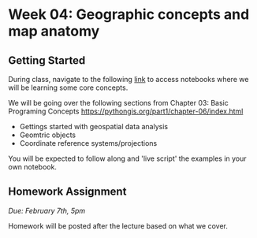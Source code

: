 # Week 04: Geographic concepts and map anatomy
## Getting Started
During class, navigate to the following [link](http://geospatial-data-analytics.briannapagan.com/hub/user-redirect/git-pull?repo=https%3A%2F%2Fgithub.com%2Fbriannapagan%2Fgeospatial-data-analytics-spring-2023&branch=main&urlpath=lab%2Ftree%2Fgeospatial-data-analytics-spring-2023%2Fweek-04) to access notebooks where we will be learning some core concepts.

We will be going over the following sections from Chapter 03: Basic Programing Concepts https://pythongis.org/part1/chapter-06/index.html 

- Gettings started with geospatial data analysis
- Geomtric objects
- Coordinate reference systems/projections

You will be expected to follow along and 'live script' the examples in your own notebook. 

## Homework Assignment
*Due: February 7th, 5pm*

Homework will be posted after the lecture based on what we cover. 